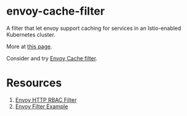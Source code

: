 # envoy-cache-filter

A filter that let envoy support caching for services in an Istio-enabled Kubernetes cluster.

More at [this page](https://github.com/service-cache/envoy-cache-filter/wiki).

Consider and try [Envoy Cache filter](https://www.envoyproxy.io/docs/envoy/v1.26.1/configuration/http/http_filters/cache_filter).

# Resources

1. [Envoy HTTP RBAC Filter](https://github.com/envoyproxy/envoy/tree/master/source/extensions/filters/http/rbac)
2. [Envoy Filter Example](https://github.com/envoyproxy/envoy-filter-example)
